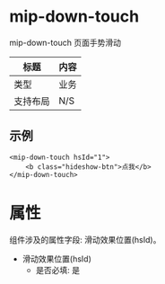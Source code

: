 ﻿# mip-down-touch

mip-down-touch 页面手势滑动

标题|内容
----|----
类型|业务
支持布局|N/S

## 示例

```
<mip-down-touch hsId="1">
    <b class="hideshow-btn">点我</b>
</mip-down-touch>
```

# 属性
组件涉及的属性字段: 滑动效果位置(hsId)。

+ 滑动效果位置(hsId)
    - 是否必填: 是